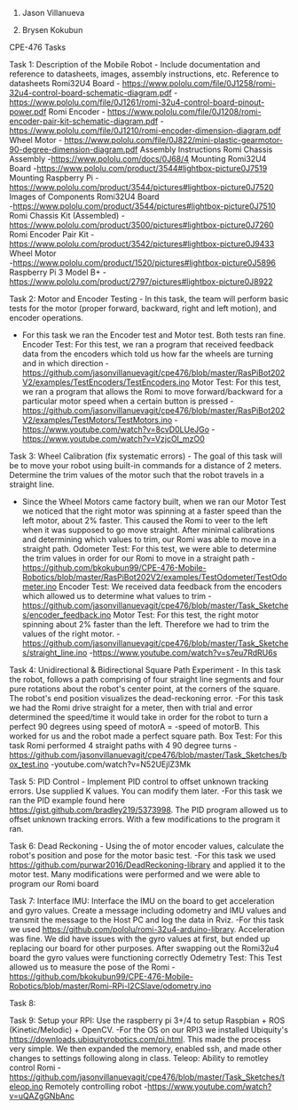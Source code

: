 1. Jason Villanueva

1. Brysen Kokubun

CPE-476 Tasks

Task 1: Description of the Mobile Robot - Include documentation and reference to datasheets, images, assembly instructions, etc. 
Reference to datasheets 
	Romi32U4 Board 
	- https://www.pololu.com/file/0J1258/romi-32u4-control-board-schematic-diagram.pdf 
	- https://www.pololu.com/file/0J1261/romi-32u4-control-board-pinout-power.pdf 
	Romi Encoder 
	- https://www.pololu.com/file/0J1208/romi-encoder-pair-kit-schematic-diagram.pdf 
	- https://www.pololu.com/file/0J1210/romi-encoder-dimension-diagram.pdf 
	Wheel Motor 
	- https://www.pololu.com/file/0J822/mini-plastic-gearmotor-90-degree-dimension-diagram.pdf
Assembly Instructions
	Romi Chassis Assembly
	-https://www.pololu.com/docs/0J68/4
	Mounting Romi32U4 Board
	-https://www.pololu.com/product/3544#lightbox-picture0J7519
	Mounting Raspberry Pi
	-https://www.pololu.com/product/3544/pictures#lightbox-picture0J7520
Images of Components 
	Romi32U4 Board  
	-https://www.pololu.com/product/3544/pictures#lightbox-picture0J7510					
	Romi Chassis Kit (Assembled) 
	-https://www.pololu.com/product/3500/pictures#lightbox-picture0J7260						
	Romi Encoder Pair Kit 
	-https://www.pololu.com/product/3542/pictures#lightbox-picture0J9433
	Wheel Motor 		
	-https://www.pololu.com/product/1520/pictures#lightbox-picture0J5896
	Raspberry Pi 3 Model B+ 
	-https://www.pololu.com/product/2797/pictures#lightbox-picture0J8922


Task 2: Motor and Encoder Testing - In this task, the team will perform basic tests for the motor (proper forward, backward, right and left motion), and encoder operations. 
- For this task we ran the Encoder test and Motor test. Both tests ran fine.
	Encoder Test: For this test, we ran a program that received feedback data from the encoders which told us how far the wheels are turning and in which direction 
	-https://github.com/jasonvillanuevagit/cpe476/blob/master/RasPiBot202V2/examples/TestEncoders/TestEncoders.ino
	Motor Test: For this test, we ran a program that allows the Romi to move forward/backward for a particular motor speed when a certain button is pressed 
	-https://github.com/jasonvillanuevagit/cpe476/blob/master/RasPiBot202V2/examples/TestMotors/TestMotors.ino
	-https://www.youtube.com/watch?v=8cvD0LUeJGo
	-https://www.youtube.com/watch?v=VzjcOl_mzO0
 
Task 3: Wheel Calibration (fix systematic errors) - The goal of this task will be to move your robot using built-in commands for a distance of 2 meters. Determine the trim values of the motor such that the robot travels in a straight line. 
- Since the Wheel Motors came factory built, when we ran our Motor Test we noticed that the right motor was spinning at a faster speed than the left motor, about 2% faster. This caused the Romi to veer to the left when it was supposed to go move straight. After minimal calibrations and determining which values to trim, our Romi was able to move in a straight path. 
	Odometer Test: For this test, we were able to determine the trim values in order for our Romi to move in a straight path 
	-https://github.com/bkokubun99/CPE-476-Mobile-Robotics/blob/master/RasPiBot202V2/examples/TestOdometer/TestOdometer.ino
	Encoder Test: We received data feedback from the encoders which allowed us to determine what values to trim
	-https://github.com/jasonvillanuevagit/cpe476/blob/master/Task_Sketches/encoder_feedback.ino
	Motor Test: For this test, the right motor spinning about 2% faster than the left. Therefore we had to trim the values of the 	right motor. 
	-https://github.com/jasonvillanuevagit/cpe476/blob/master/Task_Sketches/straight_line.ino
	-https://www.youtube.com/watch?v=s7eu7RdRU6s
	
Task 4: Unidirectional & Bidirectional Square Path Experiment - In this task the robot, follows a path comprising of four straight line segments and four pure rotations about the robot's center point, at the corners of the square. The robot's end position visualizes the dead-reckoning error. 
-For this task we had the Romi drive straight for a meter, then with trial and error determined the speed/time it would take in order for the robot to turn a perfect 90 degrees using speed of motorA = -speed of motorB. This worked for us and the robot made a perfect square path. 
    Box Test: For this task Romi performed 4 straight paths with 4 90 degree turns 
    -https://github.com/jasonvillanuevagit/cpe476/blob/master/Task_Sketches/box_test.ino
    -youtube.com/watch?v=N52UEjlZ3Mk

Task 5: PID Control - Implement PID control to offset unknown tracking errors. Use supplied K values. You can modify them later. 
-For this task we ran the PID example found here https://gist.github.com/bradley219/5373998. The PID program allowed us to offset unknown tracking errors. With a few modifications to the program it ran.

Task 6: Dead Reckoning - Using the of motor encoder values, calculate the robot's position and pose for the motor basic test. 
-For this task we used https://github.com/purwar2016/DeadReckoning-library and applied it to the motor test. Many modifications were performed and we were able to program our Romi board

Task 7: Interface IMU: Interface the IMU on the board to get acceleration and gyro values. Create a message including odometry and IMU values and transmit the message to the Host PC and log the data in Rviz. 
-For this task we used https://github.com/pololu/romi-32u4-arduino-library. Acceleration was fine. We did have issues with the gyro values at first, but ended up replacing our board for other purposes. After swapping out the Romi32u4 board the gyro values were functioning correctly
    Odemetry Test: This Test allowed us to measure the pose of the Romi 
    -https://github.com/bkokubun99/CPE-476-Mobile-Robotics/blob/master/Romi-RPi-I2CSlave/odometry.ino

Task 8:

Task 9: Setup your RPI: Use the raspberry pi 3+/4 to setup Raspbian + ROS (Kinetic/Melodic) + OpenCV. 
-For the OS on our RPI3 we installed Ubiquity's https://downloads.ubiquityrobotics.com/pi.html. This made the process very simple. We then expanded the memory, enabled ssh, and made other changes to settings following along in class. 
Teleop: Ability to remotley control Romi 
-https://github.com/jasonvillanuevagit/cpe476/blob/master/Task_Sketches/teleop.ino
Remotely controlling robot
-https://www.youtube.com/watch?v=uQAZgGNbAnc
